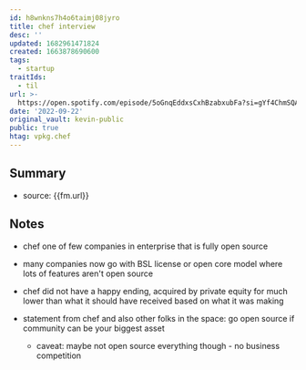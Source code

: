```yaml
---
id: h8wnkns7h4o6taimj08jyro
title: chef interview
desc: ''
updated: 1682961471824
created: 1663878690600
tags:
  - startup
traitIds:
  - til
url: >-
  https://open.spotify.com/episode/5oGnqEddxsCxhBzabxubFa?si=gYf4ChmSQA6I5r_JyJz5qA&context=spotify%3Ashow%3A69cAXLsHmwztInIhAeyOqJ
date: '2022-09-22'
original_vault: kevin-public
public: true
htag: vpkg.chef
---
```


## Summary
- source: {{fm.url}}

## Notes
- chef one of few companies in enterprise that is fully open source
- many companies now go with BSL license or open core model where lots of features aren't open source
- chef did not have a happy ending, acquired by private equity for much lower than what it should have received based on what it was making

- statement from chef and also other folks in the space: go open source if community can be your biggest asset
  - caveat: maybe not open source everything though - no business competition
